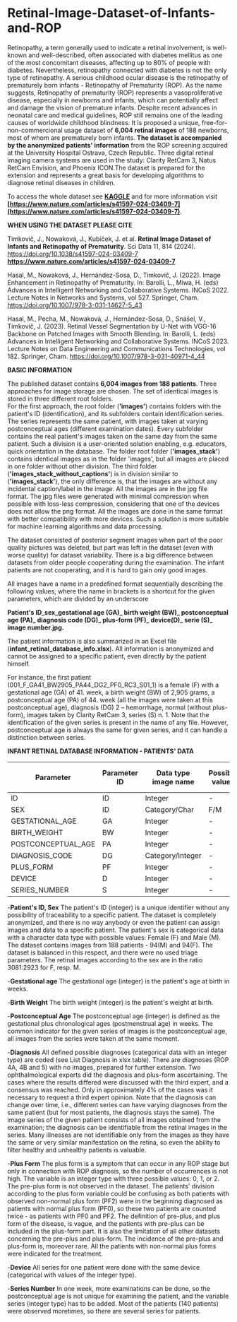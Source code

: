 # Retinal-Image-Dataset-of-Infants-and-ROP
Retinopathy, a term generally used to indicate a retinal involvement, is well-known and well-described, often associated with diabetes mellitus as one of the most concomitant diseases, affecting up to 80% of people with diabetes. Nevertheless, retinopathy connected with diabetes is not the only type of retinopathy. A serious childhood ocular disease is the retinopathy of prematurely born infants - Retinopathy of Prematurity (ROP). As the name suggests, Retinopathy of prematurity (ROP) represents a vasoproliferative disease, especially in newborns and infants, which can potentially affect and damage the vision of premature infants. Despite recent advances in neonatal care and medical guidelines, ROP still remains one of the leading causes of worldwide childhood blindness. 
It is proposed a unique, free-for-non-commercional usage dataset of **6,004 retinal images** of 188 newborns, most of whom are prematurely born infants. **The dataset is accompanied by the anonymized patients' information** from the ROP screening acquired at the University Hospital Ostrava, Czech Republic. Three digital retinal imaging camera systems are used in the study: Clarity RetCam 3, Natus RetCam Envision, and Phoenix ICON.The dataset is prepared for the extension and represents a great basis for developing algorithms to diagnose retinal diseases in children.

To access the whole dataset see **[KAGGLE](https://www.kaggle.com/datasets/e5ffd99802b928a3cbd7b93669599f0697c1842057b2c5641be7ecbb8b7da6a2)** and for more information visit **[https://www.nature.com/articles/s41597-024-03409-7](https://www.nature.com/articles/s41597-024-03409-7)**.

**WHEN USING THE DATASET PLEASE CITE**

Timkovič, J., Nowaková, J., Kubíček, J. et al. **Retinal Image Dataset of Infants and Retinopathy of Prematurity**. Sci Data 11, 814 (2024). https://doi.org/10.1038/s41597-024-03409-7
**https://www.nature.com/articles/s41597-024-03409-7**

Hasal, M., Nowaková, J., Hernández-Sosa, D., Timkovič, J. (2022). Image Enhancement in Retinopathy of Prematurity. In: Barolli, L., Miwa, H. (eds) Advances in Intelligent Networking and Collaborative Systems. INCoS 2022. Lecture Notes in Networks and Systems, vol 527. Springer, Cham. https://doi.org/10.1007/978-3-031-14627-5_43

Hasal, M., Pecha, M., Nowaková, J., Hernández-Sosa, D., Snášel, V., Timkovič, J. (2023). Retinal Vessel Segmentation by U-Net with VGG-16 Backbone on Patched Images with Smooth Blending. In: Barolli, L. (eds) Advances in Intelligent Networking and Collaborative Systems. INCoS 2023. Lecture Notes on Data Engineering and Communications Technologies, vol 182. Springer, Cham. https://doi.org/10.1007/978-3-031-40971-4_44

**BASIC INFORMATION**

The published dataset contains **6,004 images from 188 patients**. Three approaches for image storage are chosen. The set of identical images is stored in three different root folders.  
For the first approach, the root folder (**'images'**) contains folders with the patient's ID (identification), and its subfolders contain identification series. The series represents the same patient, with images taken at varying postconceptual ages (different examination dates). Every subfolder contains the real patient's images taken on the same day from the same patient. Such a division is a user-oriented solution enabling, e.g. educators, quick orientation in the database.
The folder root folder (**'images_stack'**) contains identical images as in the folder 'images', but all images are placed in one folder without other division. 
The third folder (**'images_stack_without_captions'**) is in division similar to (**'images_stack'**), the only difference is, that the images are without any incidental caption/label in the image.
All the images are in the jpg file format. The jpg files were generated with minimal compression when possible with loss-less compression, considering that one of the devices does not allow the png format. All the images are done in the same format with better compatibility with more devices. 
Such a solution is more suitable for machine learning algorithms and data processing.  

The dataset consisted of posterior segment images when part of the poor quality pictures was deleted, but part was left in the dataset (even with worse quality) for dataset variability. There is a big difference between datasets from older people cooperating during the examination. The infant patients are not cooperating, and it is hard to gain only good images.

All images have a name in a predefined format sequentially describing the following values, where the name in brackets is a shortcut for the given parameters, which are divided by an underscore   

**Patient's ID_sex_gestational age (GA)_ birth weight (BW)_ postconceptual age (PA)_ diagnosis code (DG)_ plus-form (PF)_ device(D)_ serie (S)_ image number.jpg.** 

The patient information is also summarized in an Excel file (**infant_retinal_database_info.xlsx**). All information is anonymized and cannot be assigned to a specific patient, even directly by the patient himself.  

For instance, the first patient (001\_F\_GA41\_BW2905\_PA44\_DG2\_PF0\_RC3\_S01\_1) is a female (F) with a gestational age (GA) of 41. week, a birth weight (BW) of 2,905 grams, a postconceptual age (PA) of 44.  week (all the images were taken at this postconceptual age), diagnosis (DG) 2 – hemorrhage, normal (without plus-form), images taken by Clarity RetCam 3, series (S) n. 1. Note that the identification of the given series is present in the name of any file. However, postconceptual age is always the same for given series, and it can handle a distinction between series. 

**INFANT RETINAL DATABASE INFORMATION - PATIENTS' DATA**

| Parameter | Parameter ID | Data type image name | Possible values | Accompanied in image name by |
| --- | --- | --- | --- | --- |
| ID | ID | Integer | - | - | 
| SEX | ID | Category/Char | F/M | - | 
| GESTATIONAL_AGE | GA | Integer | - | GA | 
| BIRTH_WEIGHT | BW | Integer | - | BW | 
| POSTCONCEPTUAL_AGE | PA | Integer | - | PA | 
| DIAGNOSIS_CODE | DG | Category/Integer | - |DG | 
| PLUS_FORM | PF | Integer | - | PF | 
| DEVICE | D | Integer | - | D | 
| SERIES_NUMBER | S | Integer | - | S | 
  
-**Patient's ID, Sex**
The patient's ID (integer) is a unique identifier without any possibility of traceability to a specific patient. The dataset is completely anonymized, and there is no way anybody or even the patient can assign images and data to a specific patient.
The patient's sex is categorical data with a character data type with possible values: Female (F) and Male (M).
The dataset contains images from 188 patients - 94(M) and 94(F). The dataset is balanced in this respect, and there were no used triage parameters. The retinal images according to the sex are in the ratio 3081:2923 for F, resp. M.

-**Gestational age**
The gestational age (integer) is the patient's age at birth in weeks.

-**Birth Weight**
The birth weight (integer) is the patient's weight at birth. 
 
-**Postconceptual Age**
The postconceptual age (integer) is defined as the gestational plus chronological ages (postmenstrual age) in weeks.
The common indicator for the given series of images is the postconceptual age, all images from the series were taken at the same moment. 

-**Diagnosis**
All defined possible diagnoses (categorical data with an integer type) are coded (see List Diagnosis in xlsx table).
There are diagnoses (ROP 4A, 4B and 5) with no images, prepared for further extension.
Two ophthalmological experts did the diagnosis and plus-form ascertaining. The cases where the results differed were discussed with the third expert, and a consensus was reached. Only in approximately 4% of the cases was it necessary to request a third expert opinion.
Note that the diagnosis can change over time, i.e., different series can have varying diagnoses from the same patient (but for most patients, the diagnosis stays the same). The image series of the given patient consists of all images obtained from the examination; the diagnosis can be identifiable from the retinal images in the series. 
Many illnesses are not identifiable only from the images as they have the same or very similar manifestation on the retina, so even the ability to filter healthy and unhealthy patients is valuable.

-**Plus Form**
The plus form is a symptom that can occur in any ROP stage but only in connection with ROP diagnosis, so the number of occurrences is not high. The variable is an integer type with three possible values: 0, 1, or 2. The pre-plus form is not observed in the dataset. The patients' division according to the plus form variable could be confusing as both patients with observed non-normal plus form (PF2) were in the beginning diagnosed as patients with normal plus form (PF0), so these two patients are counted twice - as patients with PF0 and PF2. The definition of pre-plus, and plus form of the disease, is vague, and the patients with pre-plus can be included in the plus-form part. It is also the limitation of all other datasets concerning the pre-plus and plus-form. The incidence of the pre-plus and plus-form is, moreover rare. All the patients with non-normal plus forms were indicated for the treatment.

-**Device**
All series for one patient were done with the same device (categorical with values of the integer type).

-**Series Number**
In one week, more examinations can be done, so the postconceptual age is not unique for examining the patient, and the variable series (integer type) has to be added. Most of the patients (140 patients) were observed moretimes, so there are several series for patients.

